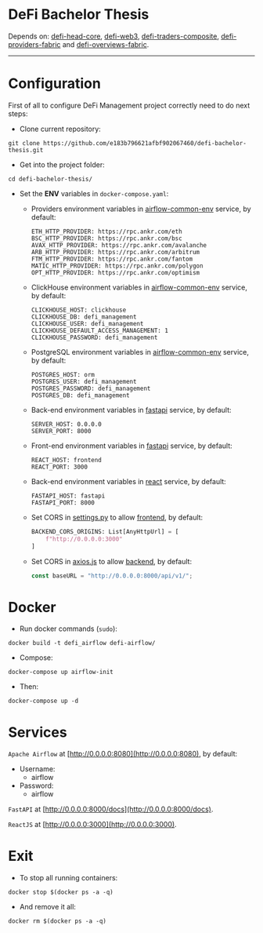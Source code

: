 # DeFi Bachelor Thesis
Depends on: [defi-head-core](https://github.com/e183b796621afbf902067460/defi-head-core), [defi-web3](https://github.com/e183b796621afbf902067460/defi-web3), [defi-traders-composite](https://github.com/e183b796621afbf902067460/defi-traders-composite), [defi-providers-fabric](https://github.com/e183b796621afbf902067460/defi-providers-fabric) and [defi-overviews-fabric](https://github.com/e183b796621afbf902067460/defi-overviews-fabric).

---

# Configuration

First of all to configure DeFi Management project correctly need to do next steps:

- Clone current repository:
```
git clone https://github.com/e183b796621afbf902067460/defi-bachelor-thesis.git
```

- Get into the project folder:
```
cd defi-bachelor-thesis/
```

- Set the __ENV__ variables in `docker-compose.yaml`:
  
  - Providers environment variables in [airflow-common-env](https://github.com/e183b796621afbf902067460/defi-bachelor-thesis/blob/master/docker-compose.yaml#L50) service, by default:
 
    ```
    ETH_HTTP_PROVIDER: https://rpc.ankr.com/eth
    BSC_HTTP_PROVIDER: https://rpc.ankr.com/bsc
    AVAX_HTTP_PROVIDER: https://rpc.ankr.com/avalanche
    ARB_HTTP_PROVIDER: https://rpc.ankr.com/arbitrum
    FTM_HTTP_PROVIDER: https://rpc.ankr.com/fantom
    MATIC_HTTP_PROVIDER: https://rpc.ankr.com/polygon
    OPT_HTTP_PROVIDER: https://rpc.ankr.com/optimism
    ```

  - ClickHouse environment variables in [airflow-common-env](https://github.com/e183b796621afbf902067460/defi-bachelor-thesis/blob/master/docker-compose.yaml#L50) service, by default:
    ```
    CLICKHOUSE_HOST: clickhouse
    CLICKHOUSE_DB: defi_management
    CLICKHOUSE_USER: defi_management
    CLICKHOUSE_DEFAULT_ACCESS_MANAGEMENT: 1
    CLICKHOUSE_PASSWORD: defi_management
    ```
  - PostgreSQL environment variables in [airflow-common-env](https://github.com/e183b796621afbf902067460/defi-bachelor-thesis/blob/master/docker-compose.yaml#L50) service, by default:
    ```
    POSTGRES_HOST: orm
    POSTGRES_USER: defi_management
    POSTGRES_PASSWORD: defi_management
    POSTGRES_DB: defi_management
    ```
  
  - Back-end environment variables in [fastapi](https://github.com/e183b796621afbf902067460/defi-bachelor-thesis/blob/master/docker-compose.yaml#L117) service, by default:
    ```
    SERVER_HOST: 0.0.0.0
    SERVER_PORT: 8000
    ```
  - Front-end environment variables in [fastapi](https://github.com/e183b796621afbf902067460/defi-bachelor-thesis/blob/master/docker-compose.yaml#L117) service, by default:
    ```
    REACT_HOST: frontend
    REACT_PORT: 3000
    ```
  - Back-end environment variables in [react](https://github.com/e183b796621afbf902067460/defi-bachelor-thesis/blob/master/docker-compose.yaml#L103) service, by default:
    ```
    FASTAPI_HOST: fastapi
    FASTAPI_PORT: 8000
    ```
  - Set CORS in [settings.py](https://github.com/e183b796621afbf902067460/defi-bachelor-thesis/blob/master/defi-fastapi/src/cfg/settings.py) to allow [frontend](https://github.com/e183b796621afbf902067460/defi-bachelor-thesis/tree/master/defi-react), by default:
    ```python
    BACKEND_CORS_ORIGINS: List[AnyHttpUrl] = [
        f"http://0.0.0.0:3000"
    ]
    ```
  - Set CORS in [axios.js](https://github.com/e183b796621afbf902067460/defi-bachelor-thesis/blob/master/defi-react/src/services/axios.js) to allow [backend](https://github.com/e183b796621afbf902067460/defi-bachelor-thesis/tree/master/defi-fastapi), by default:
    ```js
    const baseURL = "http://0.0.0.0:8000/api/v1/";
    ```


# Docker

- Run docker commands (`sudo`):
```
docker build -t defi_airflow defi-airflow/
```

- Compose:
```
docker-compose up airflow-init
```

- Then:
```
docker-compose up -d
```

# Services

`Apache Airflow` at [http://0.0.0.0:8080](http://0.0.0.0:8080), by default:
  
  - Username:
    - airflow
  - Password:
    - airflow
 
`FastAPI` at [http://0.0.0.0:8000/docs](http://0.0.0.0:8000/docs).

`ReactJS` at [http://0.0.0.0:3000](http://0.0.0.0:3000).


# Exit
- To stop all running containers:
```
docker stop $(docker ps -a -q)
```
- And remove it all:
```
docker rm $(docker ps -a -q)
```
